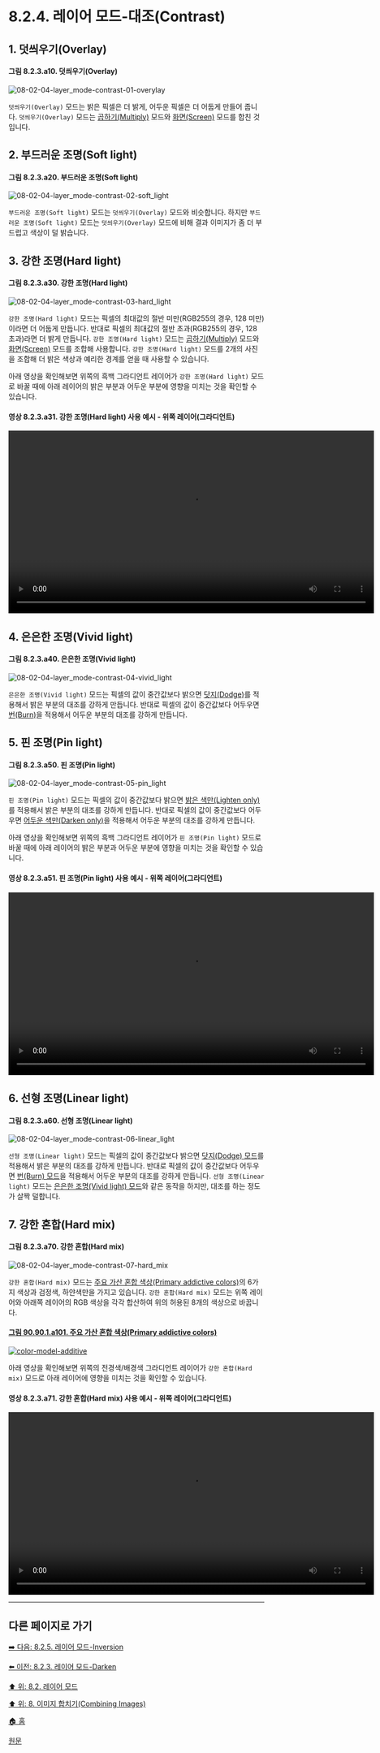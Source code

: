 # 8.2.4. 레이어 모드-대조(Contrast)
## 1. 덧씌우기(Overlay)
#### 그림 8.2.3.a10. 덧씌우기(Overlay)
![08-02-04-layer_mode-contrast-01-overylay](https://github.com/wonder13662/gimp/assets/15767104/9bebd04f-79a3-4588-bc22-7f058bf19732)

`덧씌우기(Overlay)` 모드는 밝은 픽셀은 더 밝게, 어두운 픽셀은 더 어둡게 만들어 줍니다. `덧씌우기(Overlay)` 모드는 [곱하기(Multiply)](https://wonder13662.github.io/gimp/2.10.36_ko/08-02-03-darken-layer-modes.html#3-%EA%B3%B1%ED%95%98%EA%B8%B0multiply) 모드와 [화면(Screen)](https://wonder13662.github.io/gimp/2.10.36_ko/08-02-02-lighten-layer-mode.html#3-%ED%99%94%EB%A9%B4screen) 모드를 합친 것입니다.

## 2. 부드러운 조명(Soft light)
#### 그림 8.2.3.a20. 부드러운 조명(Soft light)
![08-02-04-layer_mode-contrast-02-soft_light](https://github.com/wonder13662/gimp/assets/15767104/8e3e24ba-0476-46ae-b099-00650cff1f3b)

`부드러운 조명(Soft light)` 모드는 `덧씌우기(Overlay)` 모드와 비슷합니다. 하지만 `부드러운 조명(Soft light)` 모드는 `덧씌우기(Overlay)` 모드에 비해 결과 이미지가 좀 더 부드럽고 색상이 덜 밝습니다.

## 3. 강한 조명(Hard light)
#### 그림 8.2.3.a30. 강한 조명(Hard light)
![08-02-04-layer_mode-contrast-03-hard_light](https://github.com/wonder13662/gimp/assets/15767104/3121fc44-fd8a-400c-aecd-b5a353125dd2)

`강한 조명(Hard light)` 모드는 픽셀의 최대값의 절반 미만(RGB255의 경우, 128 미만)이라면 더 어둡게 만듭니다. 반대로 픽셀의 최대값의 절반 초과(RGB255의 경우, 128 초과)라면 더 밝게 만듭니다. `강한 조명(Hard light)` 모드는 [곱하기(Multiply)](https://wonder13662.github.io/gimp/2.10.36_ko/08-02-03-darken-layer-modes.html#3-%EA%B3%B1%ED%95%98%EA%B8%B0multiply) 모드와 [화면(Screen)](https://wonder13662.github.io/gimp/2.10.36_ko/08-02-02-lighten-layer-mode.html#3-%ED%99%94%EB%A9%B4screen) 모드를 조합해 사용합니다. `강한 조명(Hard light)` 모드를 2개의 사진을 조합해 더 밝은 색상과 예리한 경계를 얻을 때 사용할 수 있습니다.

아래 영상을 확인해보면 위쪽의 흑백 그라디언트 레이어가 `강한 조명(Hard light)` 모드로 바꿀 때에 아래 레이어의 밝은 부분과 어두운 부분에 영향을 미치는 것을 확인할 수 있습니다.

#### 영상 8.2.3.a31. 강한 조명(Hard light) 사용 예시 - 위쪽 레이어(그라디언트)
<video controls="controls" width="720" src="https://github.com/wonder13662/gimp/assets/15767104/69459325-9b49-42e8-aa9f-510fae7225f2"></video>

## 4. 은은한 조명(Vivid light)
#### 그림 8.2.3.a40. 은은한 조명(Vivid light)
![08-02-04-layer_mode-contrast-04-vivid_light](https://github.com/wonder13662/gimp/assets/15767104/858763f5-db0d-4246-8de3-ae54d8dd4e3a)

`은은한 조명(Vivid light)` 모드는 픽셀의 값이 중간값보다 밝으면 [닷지(Dodge)](https://wonder13662.github.io/gimp/2.10.36_ko/08-02-02-lighten-layer-mode.html#4-%EB%8B%B7%EC%A7%80dodge)를 적용해서 밝은 부분의 대조를 강하게 만듭니다. 반대로 픽셀의 값이 중간값보다 어두우면 [번(Burn)](https://wonder13662.github.io/gimp/2.10.36_ko/08-02-03-darken-layer-modes.html#4-%EB%B2%88burn)을 적용해서 어두운 부분의 대조를 강하게 만듭니다.

## 5. 핀 조명(Pin light)
#### 그림 8.2.3.a50. 핀 조명(Pin light)
![08-02-04-layer_mode-contrast-05-pin_light](https://github.com/wonder13662/gimp/assets/15767104/1b71a5bf-699b-4f08-86fc-c94ed930f362)

`핀 조명(Pin light)` 모드는 픽셀의 값이 중간값보다 밝으면 [밝은 색만(Lighten only)](https://wonder13662.github.io/gimp/2.10.36_ko/08-02-02-lighten-layer-mode.html#1-%EB%B0%9D%EC%9D%80-%EC%83%89%EB%A7%8Clighten-only)를 적용해서 밝은 부분의 대조를 강하게 만듭니다. 반대로 픽셀의 값이 중간값보다 어두우면 [어두운 색만(Darken only)](https://wonder13662.github.io/gimp/2.10.36_ko/08-02-03-darken-layer-modes.html#1-%EC%96%B4%EB%91%90%EC%9A%B4-%EC%83%89%EB%A7%8Cdarken-only)을 적용해서 어두운 부분의 대조를 강하게 만듭니다.

아래 영상을 확인해보면 위쪽의 흑백 그라디언트 레이어가 `핀 조명(Pin light)` 모드로 바꿀 때에 아래 레이어의 밝은 부분과 어두운 부분에 영향을 미치는 것을 확인할 수 있습니다.

#### 영상 8.2.3.a51. 핀 조명(Pin light) 사용 예시 - 위쪽 레이어(그라디언트)
<video controls="controls" width="720" src="https://github.com/wonder13662/gimp/assets/15767104/350df6a2-2d0d-4a03-b7dc-6d25d1b4e509"></video>

## 6. 선형 조명(Linear light)
#### 그림 8.2.3.a60. 선형 조명(Linear light)
![08-02-04-layer_mode-contrast-06-linear_light](https://github.com/wonder13662/gimp/assets/15767104/8c237518-856d-499e-80b1-5a636b0413cb)

`선형 조명(Linear light)` 모드는 픽셀의 값이 중간값보다 밝으면 [닷지(Dodge) 모드](https://wonder13662.github.io/gimp/2.10.36_ko/08-02-02-lighten-layer-mode.html#4-%EB%8B%B7%EC%A7%80dodge)를 적용해서 밝은 부분의 대조를 강하게 만듭니다. 반대로 픽셀의 값이 중간값보다 어두우면 [번(Burn) 모드](https://wonder13662.github.io/gimp/2.10.36_ko/08-02-03-darken-layer-modes.html#4-%EB%B2%88burn)을 적용해서 어두운 부분의 대조를 강하게 만듭니다. `선형 조명(Linear light)` 모드는 [은은한 조명(Vivid light) 모드](https://wonder13662.github.io/gimp/2.10.36_ko/08-02-04-contrast-layer-modes.html#4-%EC%9D%80%EC%9D%80%ED%95%9C-%EC%A1%B0%EB%AA%85vivid-light)와 같은 동작을 하지만, 대조를 하는 정도가 살짝 덜합니다.

## 7. 강한 혼합(Hard mix)
#### 그림 8.2.3.a70. 강한 혼합(Hard mix)
![08-02-04-layer_mode-contrast-07-hard_mix](https://github.com/wonder13662/gimp/assets/15767104/87b0abaf-9ebe-428f-95e5-8e7a32a644fd)

`강한 혼합(Hard mix)` 모드는 [주요 가산 혼합 색상(Primary addictive colors)](https://wonder13662.github.io/gimp/2.10.36_ko/90-90-01-color_model.html#%EA%B7%B8%EB%A6%BC-90901a101-color-model-rgb)의 6가지 색상과 검정색, 하얀색만을 가지고 있습니다. `강한 혼합(Hard mix)` 모드는 위쪽 레이어와 아래쪽 레이어의 RGB 색상을 각각 합산하여 위의 허용된 8개의 색상으로 바꿉니다.

#### [그림 90.90.1.a101. 주요 가산 혼합 색상(Primary addictive colors)](https://wonder13662.github.io/gimp/2.10.36_ko/90-90-01-color_model.html#%EA%B7%B8%EB%A6%BC-90901a101-color-model-rgb)
[![color-model-additive](https://github.com/wonder13662/gimp/assets/15767104/20ee4023-afb8-4233-8d2b-70c46d5924c8)](https://wonder13662.github.io/gimp/2.10.36_ko/90-90-01-color_model.html#%EA%B7%B8%EB%A6%BC-90901a101-color-model-rgb)

아래 영상을 확인해보면 위쪽의 전경색/배경색 그라디언트 레이어가 `강한 혼합(Hard mix)` 모드로 아래 레이어에 영향을 미치는 것을 확인할 수 있습니다.

#### 영상 8.2.3.a71. 강한 혼합(Hard mix) 사용 예시 - 위쪽 레이어(그라디언트)
<video controls="controls" width="720" src="https://github.com/wonder13662/gimp/assets/15767104/15c11aac-f206-4c24-af4d-41620a32433c"></video>

***

## 다른 페이지로 가기
[➡️ 다음: 8.2.5. 레이어 모드-Inversion](./08-02-05-inversion-layer-modes.md)

[⬅️ 이전: 8.2.3. 레이어 모드-Darken](./08-02-03-darken-layer-modes.md)

[⬆️ 위: 8.2. 레이어 모드](./08-02-00-layer-modes.md)

[⬆️ 위: 8. 이미지 합치기(Combining Images)](./08-00-combining-images.md)

[🏠 홈](./00-home.md)

[원문](https://docs.gimp.org/2.10/ko/layer-mode-group-contrast.html)
